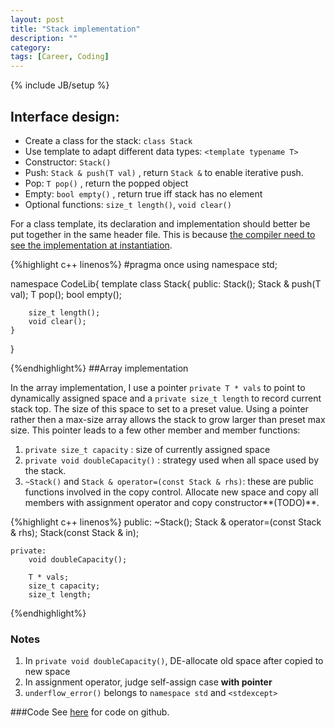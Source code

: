 ```yaml
---
layout: post
title: "Stack implementation"
description: ""
category: 
tags: [Career, Coding]
---
```

{% include JB/setup %}
## Interface design:

* Create a class for the stack: `class Stack`
* Use template to adapt different data types: `<template typename T>`
* Constructor: `Stack()`
* Push: `Stack & push(T val)` , return `Stack &` to enable iterative push.
* Pop: `T pop()` , return the popped object
* Empty: `bool empty()` , return true iff stack has no element
* Optional functions: `size_t length()`, `void clear()`

For a class template, its declaration and implementation should better be put together in the same header file. This is because [the compiler need to see the implementation at instantiation](http://stackoverflow.com/questions/495021/why-can-templates-only-be-implemented-in-the-header-file).

{%highlight c++ linenos%}
#pragma once
using namespace std;

namespace CodeLib{
	template<typename T>
	class Stack{
	public:
		Stack();
		Stack & push(T val);
		T pop();
		bool empty();
		
		size_t length();
		void clear();
	}
}

{%endhighlight%}
##Array implementation

In the array implementation, I use a pointer `private T * vals` to point to dynamically assigned space and a `private size_t length` to record current stack top. The size of this space to set to a preset value. Using a pointer rather then a max-size array allows the stack to grow larger than preset max size. This pointer leads to a few other member and member functions:

1. `private size_t capacity` : size of currently assigned space
2. `private void doubleCapacity()` : strategy used when all space used by the stack. 
3. `~Stack()` and `Stack & operator=(const Stack & rhs)`: these are public functions involved in the copy control. Allocate new space and copy all members with assignment operator and copy constructor**(TODO)**. 


{%highlight c++ linenos%}
	public:
	~Stack();
	Stack & operator=(const Stack & rhs);
	Stack(const Stack & in);
	
	private:
		void doubleCapacity();

		T * vals;
		size_t capacity;
		size_t length;

{%endhighlight%}

### Notes
1. In `private void doubleCapacity()`, DE-allocate old space after copied to new space
2. In assignment operator, judge self-assign case **with pointer**
3. `underflow_error()` belongs to `namespace std` and `<stdexcept>`

###Code
See [here](https://github.com/javayu/JavaYuCodeBook/blob/master/CodeLib/CodeLib/JY_Stack.h) for code on github.